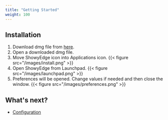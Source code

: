 ```yaml
---
title: "Getting Started"
weight: 100
---
```


## Installation

1.  Download dmg file from [here](/).
2.  Open a downloaded dmg file.
3.  Move ShowyEdge icon into Applications icon.
    {{< figure src="/images/install.png" >}}
4.  Open ShowyEdge from Launchpad.
    {{< figure src="/images/launchpad.png" >}}
5.  Preferences will be opened.
    Change values if needed and then close the window.
    {{< figure src="/images/preferences.png" >}}

## What's next?

-   [Configuration](../configuration)

